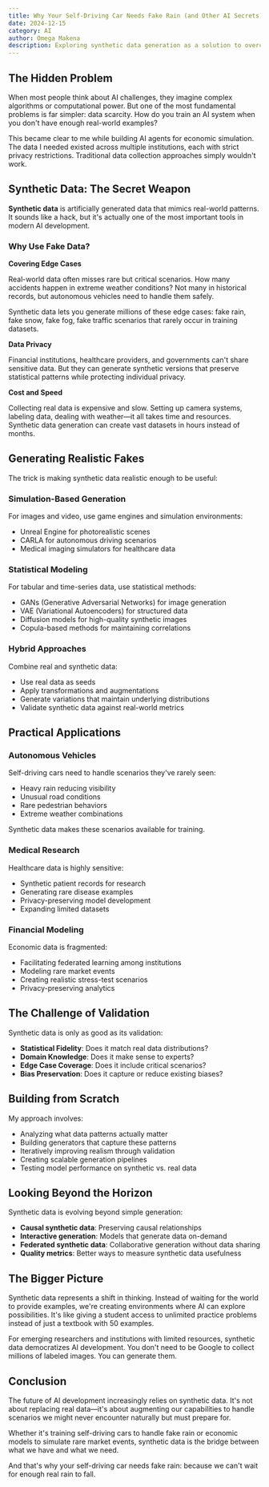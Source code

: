 ```yaml
---
title: Why Your Self-Driving Car Needs Fake Rain (and Other AI Secrets)
date: 2024-12-15
category: AI
author: Omega Makena
description: Exploring synthetic data generation as a solution to overcome data scarcity in AI systems, particularly in autonomous vehicles.
---
```


## The Hidden Problem

When most people think about AI challenges, they imagine complex algorithms or computational power. But one of the most fundamental problems is far simpler: data scarcity. How do you train an AI system when you don't have enough real-world examples?

This became clear to me while building AI agents for economic simulation. The data I needed existed across multiple institutions, each with strict privacy restrictions. Traditional data collection approaches simply wouldn't work.

## Synthetic Data: The Secret Weapon

**Synthetic data** is artificially generated data that mimics real-world patterns. It sounds like a hack, but it's actually one of the most important tools in modern AI development.

### Why Use Fake Data?

**Covering Edge Cases**

Real-world data often misses rare but critical scenarios. How many accidents happen in extreme weather conditions? Not many in historical records, but autonomous vehicles need to handle them safely.

Synthetic data lets you generate millions of these edge cases: fake rain, fake snow, fake fog, fake traffic scenarios that rarely occur in training datasets.

**Data Privacy**

Financial institutions, healthcare providers, and governments can't share sensitive data. But they can generate synthetic versions that preserve statistical patterns while protecting individual privacy.

**Cost and Speed**

Collecting real data is expensive and slow. Setting up camera systems, labeling data, dealing with weather—it all takes time and resources. Synthetic data generation can create vast datasets in hours instead of months.

## Generating Realistic Fakes

The trick is making synthetic data realistic enough to be useful:

### Simulation-Based Generation

For images and video, use game engines and simulation environments:

- Unreal Engine for photorealistic scenes
- CARLA for autonomous driving scenarios
- Medical imaging simulators for healthcare data

### Statistical Modeling

For tabular and time-series data, use statistical methods:

- GANs (Generative Adversarial Networks) for image generation
- VAE (Variational Autoencoders) for structured data
- Diffusion models for high-quality synthetic images
- Copula-based methods for maintaining correlations

### Hybrid Approaches

Combine real and synthetic data:

- Use real data as seeds
- Apply transformations and augmentations
- Generate variations that maintain underlying distributions
- Validate synthetic data against real-world metrics

## Practical Applications

### Autonomous Vehicles

Self-driving cars need to handle scenarios they've rarely seen:

- Heavy rain reducing visibility
- Unusual road conditions
- Rare pedestrian behaviors
- Extreme weather combinations

Synthetic data makes these scenarios available for training.

### Medical Research

Healthcare data is highly sensitive:

- Synthetic patient records for research
- Generating rare disease examples
- Privacy-preserving model development
- Expanding limited datasets

### Financial Modeling

Economic data is fragmented:

- Facilitating federated learning among institutions
- Modeling rare market events
- Creating realistic stress-test scenarios
- Privacy-preserving analytics

## The Challenge of Validation

Synthetic data is only as good as its validation:

- **Statistical Fidelity**: Does it match real data distributions?
- **Domain Knowledge**: Does it make sense to experts?
- **Edge Case Coverage**: Does it include critical scenarios?
- **Bias Preservation**: Does it capture or reduce existing biases?

## Building from Scratch

My approach involves:

- Analyzing what data patterns actually matter
- Building generators that capture these patterns
- Iteratively improving realism through validation
- Creating scalable generation pipelines
- Testing model performance on synthetic vs. real data

## Looking Beyond the Horizon

Synthetic data is evolving beyond simple generation:

- **Causal synthetic data**: Preserving causal relationships
- **Interactive generation**: Models that generate data on-demand
- **Federated synthetic data**: Collaborative generation without data sharing
- **Quality metrics**: Better ways to measure synthetic data usefulness

## The Bigger Picture

Synthetic data represents a shift in thinking. Instead of waiting for the world to provide examples, we're creating environments where AI can explore possibilities. It's like giving a student access to unlimited practice problems instead of just a textbook with 50 examples.

For emerging researchers and institutions with limited resources, synthetic data democratizes AI development. You don't need to be Google to collect millions of labeled images. You can generate them.

## Conclusion

The future of AI development increasingly relies on synthetic data. It's not about replacing real data—it's about augmenting our capabilities to handle scenarios we might never encounter naturally but must prepare for.

Whether it's training self-driving cars to handle fake rain or economic models to simulate rare market events, synthetic data is the bridge between what we have and what we need.

And that's why your self-driving car needs fake rain: because we can't wait for enough real rain to fall.

